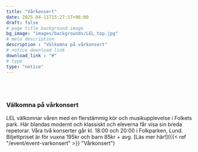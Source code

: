 ```yaml
---
title: "Vårkonsert"
date: 2025-04-11T15:27:17+06:00
draft: false
# page title background image
bg_image: "images/backgrounds/LEL_top.jpg"
# meta description
description : "Välkomna på vårkonsert"
# notice download link
download_link : "#"
# type
type: "notice"
---
```


<br><br>
### Välkomna på vårkonsert

LEL välkomnar våren med en flerstämmig kör och musikupplevelse i Folkets park. Här blandas modernt och klassiskt och eleverna får visa sin breda repetorar. Våra två konserter går kl. 18:00 och 20:00 i Folkparken, Lund. Biljettpriset är för vuxna 195kr och barn 85kr + avg. [Läs mer här!]({{< ref "/event/event-varkonsert" >}} "Vårkonsert")  

<br><br>
